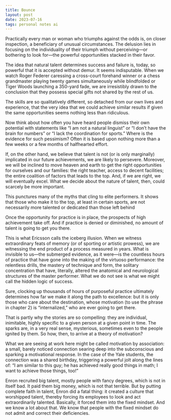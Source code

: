 ```yaml
---
title: Bounce
layout: post
date: 2023-07-16
tags: personal notes ai
---
```

<p style="color: rgb(26, 26, 26)" class="body"><span>Practically every man or woman who triumphs against the odds is, on closer inspection, a beneficiary of unusual circumstances. The delusion lies in focusing on the individuality of their triumph without perceiving—or bothering to look for—the powerful opportunities stacked in their favor.</span></p><p class="body"><span>The idea that natural talent determines success and failure is, today, so powerful that it is accepted without demur. It seems indisputable. When we watch Roger Federer caressing a cross-court forehand winner or a chess grandmaster playing twenty games simultaneously while blindfolded or Tiger Woods launching a 350-yard fade, we are irresistibly drawn to the conclusion that they possess special gifts not shared by the rest of us.</span></p><p class="body"><span>The skills are so qualitatively different, so detached from our own lives and experience, that the very idea that we could achieve similar results if given the same opportunities seems nothing less than ridiculous.</span></p><p class="body"><span>Now think about how often you have heard people dismiss their own potential with statements like “I am not a natural linguist” or “I don’t have the brain for numbers” or “I lack the coordination for sports.” Where is the evidence for such pessimism? Often it is based upon nothing more than a few weeks or a few months of halfhearted effort.</span></p><p class="body"><span>If, on the other hand, we believe that talent is not (or is only marginally) implicated in our future achievements, we are likely to persevere. Moreover, we will be inclined to move heaven and earth to get the right opportunities for ourselves and our families: the right teacher, access to decent facilities; the entire coalition of factors that leads to the top. And, if we are right, we will eventually excel. What we decide about the nature of talent, then, could scarcely be more important.</span></p><p class="body"><span>This punctures many of the myths that cling to elite performers. It shows that those who make it to the top, at least in certain sports, are not necessarily more talented or dedicated than those left behind</span></p><p class="body"><span>Once the opportunity for practice is in place, the prospects of high achievement take off. And if practice is denied or diminished, no amount of talent is going to get you there.</span></p><p class="body"><span>This is what Ericsson calls the iceberg illusion. When we witness extraordinary feats of memory (or of sporting or artistic prowess), we are witnessing the end product of a process measured in years. What is invisible to us—the submerged evidence, as it were—is the countless hours of practice that have gone into the making of the virtuoso performance: the relentless drills, the mastery of technique and form, the solitary concentration that have, literally, altered the anatomical and neurological structures of the master performer. What we do not see is what we might call the hidden logic of success.</span></p><p class="body"><span>Sure, clocking up thousands of hours of purposeful practice ultimately determines how far we make it along the path to excellence: but it is only those who care about the destination, whose motivation (to use the phrase in chapter 2) is “internalized,” who are ever going to get there.</span></p><p class="body"><span>That is partly why the stories are so compelling: they are individual, inimitable, highly specific to a given person at a given point in time. The sparks are, in a very real sense, mysterious, sometimes even to the people ignited by them. So how, then, to arrive at a theory of motivation?</span></p><p class="body"><span>What we are seeing at work here might be called motivation by association: a small, barely noticed connection searing deep into the subconscious and sparking a motivational response. In the case of the Yale students, the connection was a shared birthday, triggering a powerful jolt along the lines of: “I am similar to this guy; he has achieved really good things in math; I want to achieve those things, too!”</span></p><p class="body"><span>Enron recruited big talent, mostly people with fancy degrees, which is not in itself bad. It paid them big money, which is not that terrible. But by putting complete faith in talent, Enron did a fatal thing: it created a culture that worshipped talent, thereby forcing its employees to look and act extraordinarily talented. Basically, it forced them into the fixed mindset. And we know a lot about that. We know that people with the fixed mindset do not admit and correct their deficiencies.</span></p><p class="body"></p>
